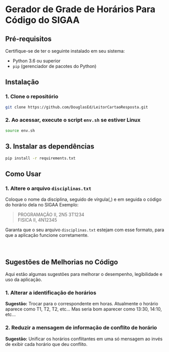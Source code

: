 # Gerador de Grade de Horários Para Código do SIGAA

## Pré-requisitos

Certifique-se de ter o seguinte instalado em seu sistema:

- Python 3.6 ou superior
- `pip` (gerenciador de pacotes do Python)

## Instalação

### 1. Clone o repositório

```bash
git clone https://github.com/DouglasEd/LeitorCartaoResposta.git
```

### 2. Ao acessar, execute o script `env.sh` se estiver Linux

```bash
source env.sh
```

## 3. Instalar as dependências

```bash
pip install -r requirements.txt
```

## Como Usar

### 1. Altere o arquivo `disciplinas.txt`

Coloque o nome da disciplina, seguido de vírgula(,) e em seguida o código do horário dela no SIGAA
Exemplo:

> PROGRAMAÇÃO II, 2N5 3T1234  
> FISICA II, 4N12345

Garanta que o seu arquivo `disciplinas.txt` estejam com esse formato, para que a aplicação funcione corretamente.
<br><br><br>

## Sugestões de Melhorias no Código

Aqui estão algumas sugestões para melhorar o desempenho, legibilidade e uso da aplicação.

### 1. Alterar a identificação de horários

**Sugestão:** Trocar para o correspondente em horas. Atualmente o horário aparece como T1, T2, T2, etc... Mas seria bom aparecer como 13:30, 14:10, etc...

### 2. Reduzir a mensagem de informação de conflito de horário

**Sugestão:** Unificar os horários conflitantes em uma só mensagem ao invés de exibir cada horário que deu conflito.
